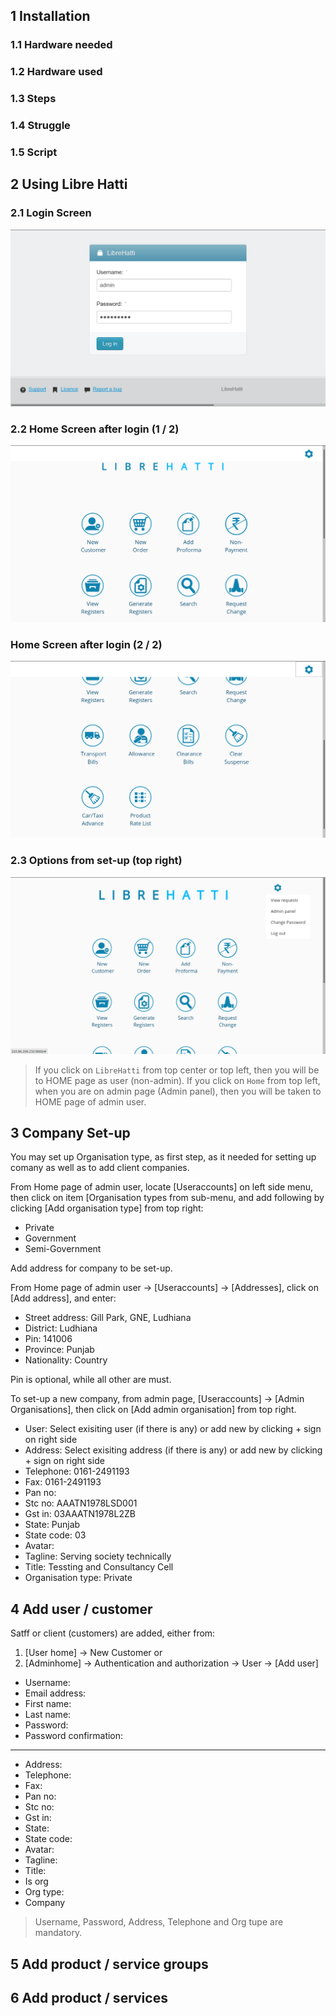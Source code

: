 ## 1 Installation

### 1.1 Hardware needed

### 1.2 Hardware used

### 1.3 Steps

### 1.4 Struggle

### 1.5 Script

## 2 Using Libre Hatti

### 2.1 Login Screen	

![Login Screen](LHui/A123645.png)

### 2.2 Home Screen after login (1 / 2)	

![Home Screen after login (1 / 2)](LHui/A123738.png)

### Home Screen after login (2 / 2)	

![Home Screen after login (2 / 2)](LHui/A123853.png)

### 2.3 Options from set-up (top right)	

![Options from set-up (top right)](LHui/A123918.png)

> If you click on `LibreHatti` from top center or top left, then you will be to HOME page as user (non-admin). If you click on `Home` from top left, when you are on admin page (Admin panel), then you will be taken to HOME page of admin user. 

## 3 Company Set-up

You may set up Organisation type, as first step, as it needed for setting up comany as well as to add client companies.

From Home page of admin user, locate [Useraccounts] on left side menu, then click on item [Organisation types from sub-menu, and add following by clicking [Add organisation type] from top right:

- Private
- Government
- Semi-Government

Add address for company to be set-up.

From Home page of admin user -> [Useraccounts] -> [Addresses], click on [Add address], and enter:

- Street address: Gill Park, GNE, Ludhiana
- District: Ludhiana
- Pin: 141006
- Province: Punjab
- Nationality: Country

Pin is optional, while all other are must.

To set-up a new company, from admin page, [Useraccounts] -> [Admin Organisations], then click on [Add admin organisation] from top right.

- User: Select exisiting user (if there is any) or add new by clicking + sign on right side
- Address: Select exisiting address (if there is any) or add new by clicking + sign on right side
- Telephone: 0161-2491193
- Fax: 0161-2491193
- Pan no: 
- Stc no: AAATN1978LSD001
- Gst in: 03AAATN1978L2ZB
- State: Punjab
- State code: 03
- Avatar:
- Tagline: Serving society technically
- Title: Tessting and Consultancy Cell
- Organisation type: Private

## 4 Add user / customer

Satff or client (customers) are added, either from:

1. [User home] -> New Customer or
2. [Adminhome] -> Authentication and authorization -> User -> [Add user]

- Username:
- Email address:
- First name:
- Last name:
- Password:
- Password confirmation:

---

- Address:
- Telephone:
- Fax:
- Pan no:
- Stc no:
- Gst in:
- State:
- State code:
- Avatar:
- Tagline:
- Title:
- Is org
- Org type:
- Company

> Username, Password, Address, Telephone and Org tupe are mandatory.

## 5 Add product / service groups



## 6 Add product / services
